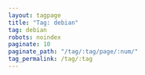 ```yaml
---
layout: tagpage
title: "Tag: debian"
tag: debian
robots: noindex
paginate: 10
paginate_path: "/tag/:tag/page/:num/"
tag_permalink: /tag/:tag
---
```

